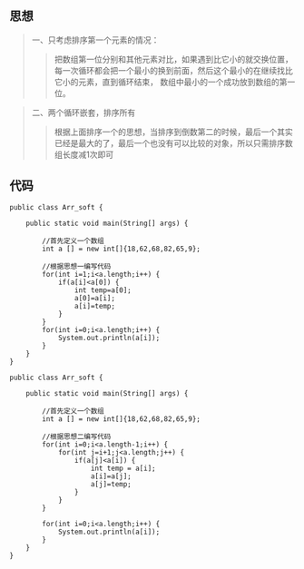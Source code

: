 ## 思想
  > 一、只考虑排序第一个元素的情况：
  >> 把数组第一位分别和其他元素对比，如果遇到比它小的就交换位置，每一次循环都会把一个最小的换到前面，然后这个最小的在继续找比它小的元素，直到循环结束，
  数组中最小的一个成功放到数组的第一位。
  
  > 二、两个循环嵌套，排序所有
  >> 根据上面排序一个的思想，当排序到倒数第二的时候，最后一个其实已经是最大的了，最后一个也没有可以比较的对象，所以只需排序数组长度减1次即可
  
## 代码
```
public class Arr_soft {

	public static void main(String[] args) {
		
		//首先定义一个数组
		int a [] = new int[]{18,62,68,82,65,9};
		
		//根据思想一编写代码
		for(int i=1;i<a.length;i++) {
			if(a[i]<a[0]) {
				int temp=a[0];
				a[0]=a[i];
				a[i]=temp;
			}
		}
		for(int i=0;i<a.length;i++) {
			System.out.println(a[i]);
		}
	}
}
```
```
public class Arr_soft {

	public static void main(String[] args) {
		
		//首先定义一个数组
		int a [] = new int[]{18,62,68,82,65,9};
		
		//根据思想二编写代码
		for(int i=0;i<a.length-1;i++) {
			for(int j=i+1;j<a.length;j++) {
				if(a[j]<a[i]) {
					int temp = a[i];
					a[i]=a[j];
					a[j]=temp;
				}
			}
		}
		
		for(int i=0;i<a.length;i++) {
			System.out.println(a[i]);
		}
	}
}
```
